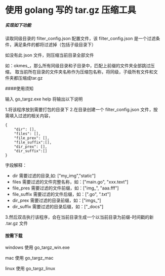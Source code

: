 # 使用 golang 写的 tar.gz 压缩工具

##### 实现如下功能
读取同级目录的 filter_config.json 配置文件，该 filter_config.json 是一个过滤条件，满足条件的都将过滤掉（包括子级目录下）

如没有此 json 文件，则压缩当前目录全部文件

如：okmes_，那么所有同级目录和子目录中，匹配上前缀的文件夹全部跳过压缩， 取当前所在目录的文件夹名称作为压缩包名称，将同级，子级所有文件和文件夹都压缩成tar.gz

####使用须知

输入  go_targz.exe help 将输出以下说明

1.将该程序放到需要打包的目录下
2.在目录创建一个 filter_config.json 文件，按需填入过滤的相关内容，
```
{
    "dir": [],
    "files": [],
    "file_prex": [],
    "file_suffix":[],
    "dir_prex": [],
    "dir_suffix":[]
}
```

字段解释：
- dir 需要过滤的目录,如: ["my_img","static"]
- files 需要过滤的文件完整名称，如：["main.go", "xxx.text"]
- file_pres 需要过滤的文件前缀，如：["img_", "aaa.fff"]
- file_suffix 需要过滤的文件后缀，如：[".go", ".txt"]
- dir_prex 需要过滤的目录前缀，如：["imgs_"]
- dir_suffix 需要过滤的目录后缀，如：["_docs"]

3.然后双击执行该程序，会在当前目录生成一个以当前目录为前缀-时间戳的新 .tar.gz 文件


#### 按需下载
windows 使用 go_targz_win.exe

mac 使用 go_targz_mac

linux 使用 go_targz_linux

